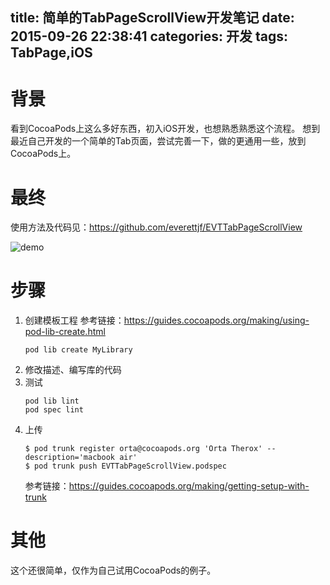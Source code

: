 title: 简单的TabPageScrollView开发笔记
date: 2015-09-26 22:38:41
categories: 开发
tags: TabPage,iOS
---

# 背景
看到CocoaPods上这么多好东西，初入iOS开发，也想熟悉熟悉这个流程。
想到最近自己开发的一个简单的Tab页面，尝试完善一下，做的更通用一些，放到CocoaPods上。

# 最终
使用方法及代码见：https://github.com/everettjf/EVTTabPageScrollView

![demo](http://everettjf.github.io/images/extern/EVTTabPageScrollView.gif)


# 步骤

1. 创建模板工程
    参考链接：https://guides.cocoapods.org/making/using-pod-lib-create.html
    ```
    pod lib create MyLibrary
    ```
2. 修改描述、编写库的代码
3. 测试
    ```
    pod lib lint
    pod spec lint
    ```
4. 上传
    ```
    $ pod trunk register orta@cocoapods.org 'Orta Therox' --description='macbook air'
    $ pod trunk push EVTTabPageScrollView.podspec
    ```
    参考链接：https://guides.cocoapods.org/making/getting-setup-with-trunk

# 其他
这个还很简单，仅作为自己试用CocoaPods的例子。
